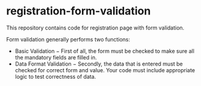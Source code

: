 # registration-form-validation    

This repository contains code for registration page with form validation.    

Form validation generally performs two functions:  
   *  Basic Validation − First of all, the form must be checked to make sure all the mandatory fields are filled in.  
   *  Data Format Validation − Secondly, the data that is entered must be checked for correct form and value. Your code must include appropriate logic to test correctness of data.
 
